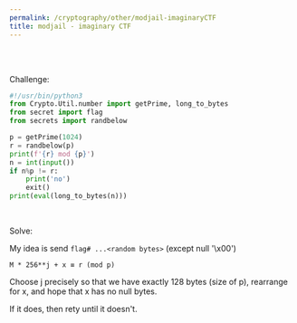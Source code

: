 ```yaml
---
permalink: /cryptography/other/modjail-imaginaryCTF
title: modjail - imaginary CTF
---
```


<br>
<br>


Challenge:

```python
#!/usr/bin/python3
from Crypto.Util.number import getPrime, long_to_bytes
from secret import flag
from secrets import randbelow

p = getPrime(1024)
r = randbelow(p)
print(f'{r} mod {p}')
n = int(input())
if n%p != r:
    print('no')
    exit()
print(eval(long_to_bytes(n)))
```

<br>

Solve:

My idea is send `flag# ...<random bytes>` (except null '\x00')

`M * 256**j + x ≡ r (mod p)`

Choose j precisely so that we have exactly 128 bytes (size of p), rearrange for x, and hope that x has no null bytes. 

If it does, then rety until it doesn't. 

<br>

